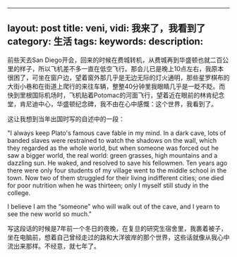 
---
layout: post
title: veni, vidi: 我来了，我看到了
category: 生活
tags:
keywords:
description:
---

前些天去San Diego开会，回来的时候在费城转机，从费城再到华盛顿也就二百公里的样子，所以飞机差不多一直在低空飞行。那会儿已是晚上10点左右，我原本很困了，可坐在窗户边，望着窗外那几乎是无边无际的灯火通明，那些星罗棋布的大街小巷和在街道上爬行的来往车辆，整整40分钟里我眼睛几乎是一眨不眨。而快到里根国际机场时，飞机贴着Potomac的河面飞行，望着近在眼前的林肯纪念堂，肯尼迪中心，华盛顿纪念碑，我不由在心中感慨：这个世界，我看到了。

这让我想到当年出国时写的自述中的一段：

"I always keep Plato's famous cave fable in my mind. In a dark cave, lots of banded slaves were restrained to watch the shadows on the wall, which they regarded as the whole world, but when someone was forced out he saw a bigger world, the real world: green grasses, high mountains and a dazzling sun. He waked, and resolved to save his fellowmen. Ten years ago there were only four students of my village went to the middle school in the town. Now two of them struggled for their living indifferent cities; one died for poor nutrition when he was thirteen; only I myself still study in the college.  

I believe I am the “someone” who will walk out of the cave, and I yearn to see the new world so much."

写这段话的时候是7年前一个冬日的夜晚，在复旦的研究生宿舍里，我裹着被子，坐在电脑前，想着自己曾经走过的路和大洋彼岸的那个世界，这些话就像从我心中流出来那样。不经意，就七年了。
